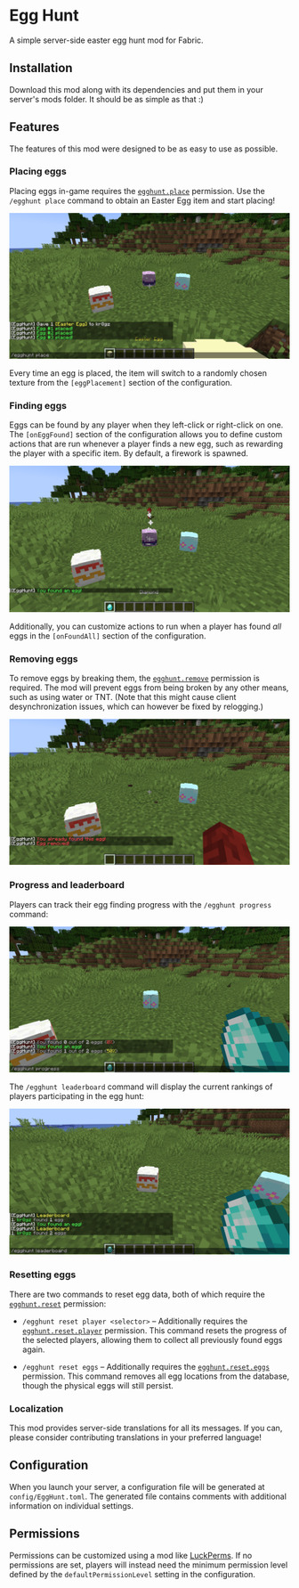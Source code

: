 # Egg Hunt
A simple server-side easter egg hunt mod for Fabric.

## Installation
Download this mod along with its dependencies and put them in your server's mods folder.
It should be as simple as that :)

## Features
The features of this mod were designed to be as easy to use as possible.

### Placing eggs
Placing eggs in-game requires the [`egghunt.place`](#permissions) permission.
Use the `/egghunt place` command to obtain an Easter Egg item and start placing!

![Egg placing example](gallery/placing.png)

Every time an egg is placed, the item will switch to a randomly chosen texture
from the `[eggPlacement]` section of the configuration.

### Finding eggs
Eggs can be found by any player when they left-click or right-click on one.
The `[onEggFound]` section of the configuration allows you to define custom actions that are
run whenever a player finds a new egg, such as rewarding the player with a specific item.
By default, a firework is spawned.

![Egg finding example](gallery/finding.png)

Additionally, you can customize actions to run when a player has found *all* eggs in the
`[onFoundAll]` section of the configuration.

### Removing eggs
To remove eggs by breaking them, the [`egghunt.remove`](#permissions) permission is required.
The mod will prevent eggs from being broken by any other means, such as using water or TNT.
(Note that this might cause client desynchronization issues, which can however be fixed by
relogging.)

![Egg removing example](gallery/removing.png)

### Progress and leaderboard
Players can track their egg finding progress with the `/egghunt progress` command:

![Egg Hunt progress example](gallery/progress.png)

The `/egghunt leaderboard` command will display the current rankings of players participating
in the egg hunt:

![Egg Hunt leaderboard example](gallery/leaderboard.png)

### Resetting eggs
There are two commands to reset egg data, both of which require the
[`egghunt.reset`](#permissions) permission:

* `/egghunt reset player <selector>` – Additionally requires the
  [`egghunt.reset.player`](#permissions) permission. This command resets the progress of the
  selected players, allowing them to collect all previously found eggs again.

* `/egghunt reset eggs` – Additionally requires the [`egghunt.reset.eggs`](#permissions)
  permission. This command removes all egg locations from the database, though the physical
  eggs will still persist.

### Localization
This mod provides server-side translations for all its messages. If you can, please consider
contributing translations in your preferred language!

## Configuration
When you launch your server, a configuration file will be generated at `config/EggHunt.toml`.
The generated file contains comments with additional information on individual settings.

## Permissions
Permissions can be customized using a mod like [LuckPerms](https://luckperms.net). If no
permissions are set, players will instead need the minimum permission level defined by the
`defaultPermissionLevel` setting in the configuration.
